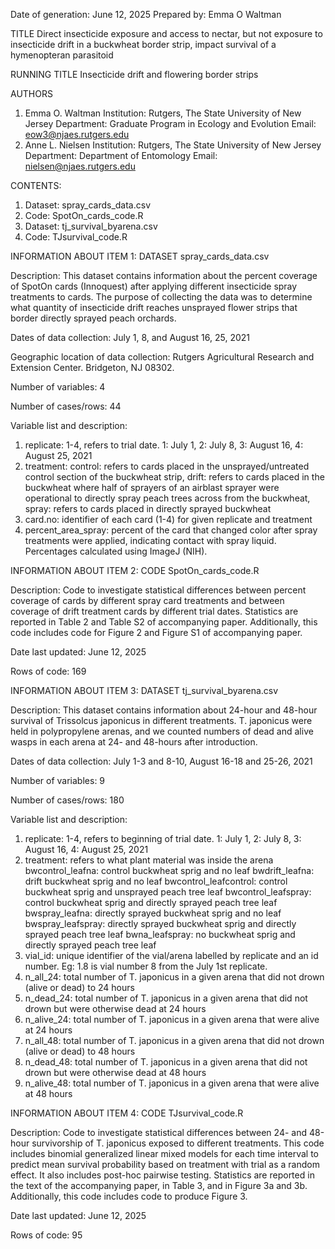 Date of generation: June 12, 2025
Prepared by: Emma O Waltman

TITLE
Direct insecticide exposure and access to nectar, but not exposure to insecticide drift in a buckwheat border strip, impact survival of a hymenopteran parasitoid


RUNNING TITLE
Insecticide drift and flowering border strips 


AUTHORS
1. Emma O. Waltman
	Institution: Rutgers, The State University of New Jersey
	Department: Graduate Program in Ecology and Evolution
	Email: eow3@njaes.rutgers.edu
2. Anne L. Nielsen
	Institution: Rutgers, The State University of New Jersey
	Department: Department of Entomology
	Email: nielsen@njaes.rutgers.edu 


CONTENTS:
1. Dataset: spray_cards_data.csv
2. Code: SpotOn_cards_code.R
3. Dataset: tj_survival_byarena.csv
4. Code: TJsurvival_code.R


INFORMATION ABOUT ITEM 1: DATASET spray_cards_data.csv

Description: 
This dataset contains information about the percent coverage of SpotOn cards (Innoquest) after applying different insecticide spray treatments to cards. The purpose of collecting the data was to determine what quantity of insecticide drift reaches unsprayed flower strips that border directly sprayed peach orchards. 

Dates of data collection:
July 1, 8, and August 16, 25, 2021

Geographic location of data collection:
Rutgers Agricultural Research and Extension Center. Bridgeton, NJ 08302.

Number of variables:
4

Number of cases/rows:
44

Variable list and description:
1. replicate: 1-4, refers to trial date. 
	1: July 1, 
	2: July 8, 
	3: August 16, 
	4: August 25, 2021
2. treatment: 
	control: refers to cards placed in the unsprayed/untreated control section of the buckwheat strip, 
	drift: refers to cards placed in the buckwheat where half of sprayers of an airblast sprayer were operational to directly spray peach trees across from the buckwheat, 
	spray: refers to cards placed in directly sprayed buckwheat
3. card.no: identifier of each card (1-4) for given replicate and treatment
4. percent_area_spray: percent of the card that changed color after spray treatments were applied, indicating contact with spray liquid. Percentages calculated using ImageJ (NIH). 


INFORMATION ABOUT ITEM 2: CODE SpotOn_cards_code.R

Description: 
Code to investigate statistical differences between percent coverage of cards by different spray card treatments and between coverage of drift treatment cards by different trial dates. Statistics are reported in Table 2 and Table S2 of accompanying paper. Additionally, this code includes code for Figure 2 and Figure S1 of accompanying paper.

Date last updated:
June 12, 2025

Rows of code:
169


INFORMATION ABOUT ITEM 3: DATASET tj_survival_byarena.csv

Description:
This dataset contains information about 24-hour and 48-hour survival of Trissolcus japonicus in different treatments. T. japonicus were held in polypropylene arenas, and we counted numbers of dead and alive wasps in each arena at 24- and 48-hours after introduction. 

Dates of data collection:
July 1-3 and 8-10, August 16-18 and 25-26, 2021

Number of variables:
9

Number of cases/rows:
180

Variable list and description:
1. replicate: 1-4, refers to beginning of trial date. 
	1: July 1, 
	2: July 8, 
	3: August 16, 
	4: August 25, 2021
2. treatment: refers to what plant material was inside the arena
	bwcontrol_leafna: control buckwheat sprig and no leaf
	bwdrift_leafna: drift buckwheat sprig and no leaf
	bwcontrol_leafcontrol: control buckwheat sprig and unsprayed peach tree leaf
	bwcontrol_leafspray: control buckwheat sprig and directly sprayed peach tree leaf
	bwspray_leafna: directly sprayed buckwheat sprig and no leaf
	bwspray_leafspray: directly sprayed buckwheat sprig and directly sprayed peach tree leaf
	bwna_leafspray: no buckwheat sprig and directly sprayed peach tree leaf
3. vial_id: unique identifier of the vial/arena labelled by replicate and an id number. Eg: 1.8 is vial number 8 from the July 1st replicate.
4. n_all_24: total number of T. japonicus in a given arena that did not drown (alive or dead) to 24 hours
5. n_dead_24: total number of T. japonicus in a given arena that did not drown but were otherwise dead at 24 hours
6. n_alive_24: total number of T. japonicus in a given arena that were alive at 24 hours
7. n_all_48: total number of T. japonicus in a given arena that did not drown (alive or dead) to 48 hours
8. n_dead_48: total number of T. japonicus in a given arena that did not drown but were otherwise dead at 48 hours
9. n_alive_48: total number of T. japonicus in a given arena that were alive at 48 hours


INFORMATION ABOUT ITEM 4: CODE TJsurvival_code.R

Description:
Code to investigate statistical differences between 24- and 48-hour survivorship of T. japonicus exposed to different treatments. This code includes binomial generalized linear mixed models for each time interval to predict mean survival probability based on treatment with trial as a random effect. It also includes post-hoc pairwise testing. Statistics are reported in the text of the accompanying paper, in Table 3, and in Figure 3a and 3b. Additionally, this code includes code to produce Figure 3.

Date last updated:
June 12, 2025

Rows of code: 
95
